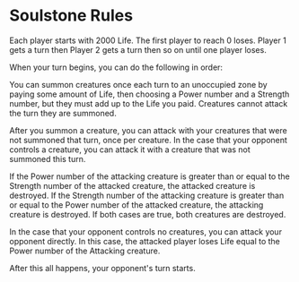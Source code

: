 # Soulstone Rules

Each player starts with 2000 Life.
The first player to reach 0 loses.
Player 1 gets a turn then Player 2 gets 
a turn then so on until one player loses.

When your turn begins, you can do the following in order:

You can summon creatures once each turn
to an unoccupied zone by paying some amount 
of Life, then choosing a Power number and a
Strength number, but they must add up to the
Life you paid. Creatures cannot attack the
turn they are summoned.

After you summon a creature, you can attack
with your creatures that were not summoned
that turn, once per creature. In the case
that your opponent controls a creature,
you can attack it with a creature that
was not summoned this turn.

If the Power number of the attacking 
creature is greater than or equal to 
the Strength number of the attacked 
creature, the attacked creature is
destroyed. If the Strength number of
the attacking creature is greater than
or equal to the Power number of the 
attacked creature, the attacking
creature is destroyed. If both
cases are true, both creatures
are destroyed.

In the case that your opponent controls
no creatures, you can attack your opponent
directly. In this case, the attacked player
loses Life equal to the Power number of the
Attacking creature.

After this all happens, your opponent's turn starts.

